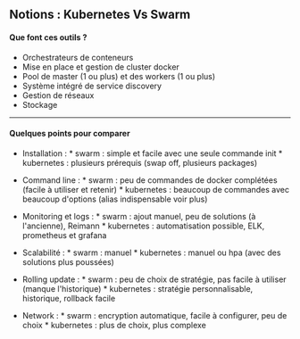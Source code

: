 ## Notions : Kubernetes Vs Swarm

#### Que font ces outils ?

* Orchestrateurs de conteneurs
* Mise en place et gestion de cluster docker
* Pool de master (1 ou plus) et des workers (1 ou plus)
* Système intégré de service discovery
* Gestion de réseaux
* Stockage

-------------------------------------------------------------------

####  Quelques points pour comparer

* Installation :
		* swarm : simple et facile avec une seule commande init
		* kubernetes : plusieurs prérequis (swap off, plusieurs packages)

* Command line :
		* swarm : peu de commandes de docker complétées (facile à utiliser et retenir)
		* kubernetes : beaucoup de commandes avec beaucoup d'options (alias indispensable voir plus)

* Monitoring et logs :
		* swarm : ajout manuel, peu de solutions (à l'ancienne), Reimann
		* kubernetes : automatisation possible, ELK, prometheus et grafana

* Scalabilité :
		* swarm : manuel
		* kubernetes : manuel ou hpa (avec des solutions plus poussées)

* Rolling update :
		* swarm : peu de choix de stratégie, pas facile à utiliser (manque l'historique)
		* kubernetes : stratégie personnalisable, historique, rollback facile

* Network :
		* swarm : encryption automatique, facile à configurer, peu de choix
		* kubernetes : plus de choix, plus complexe

